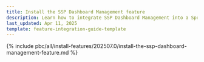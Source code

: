```yaml
---
title: Install the SSP Dashboard Management feature
description: Learn how to integrate SSP Dashboard Management into a Spryker project
last_updated: Apr 11, 2025
template: feature-integration-guide-template
---
```


{% include pbc/all/install-features/202507.0/install-the-ssp-dashboard-management-feature.md %} <!-- To edit, see /_includes/pbc/all/install-features/202507.0/install-the-ssp-dashboard-management-feature.md -->
